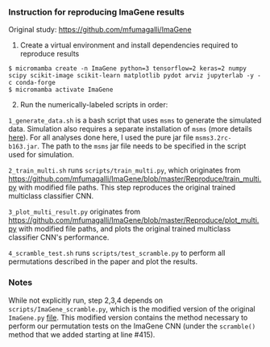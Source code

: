 ### Instruction for reproducing ImaGene results

Original study:
https://github.com/mfumagalli/ImaGene

1. Create a virtual environment and install dependencies required to reproduce results
```console
$ micromamba create -n ImaGene python=3 tensorflow=2 keras=2 numpy scipy scikit-image scikit-learn matplotlib pydot arviz jupyterlab -y -c conda-forge
$ micromamba activate ImaGene
```

2. Run the numerically-labeled scripts in order:

`1_generate_data.sh` is a bash script that uses `msms` to generate the simulated data.
Simulation also requires a separate installation of `msms` (more details [here](https://www.mabs.at/publications/software-msms/downloads/)).
For all analyses done here, I used the pure jar file `msms3.2rc-b163.jar`.
The path to the `msms` jar file needs to be specified in the script used for simulation.

`2_train_multi.sh` runs `scripts/train_multi.py`, which originates from https://github.com/mfumagalli/ImaGene/blob/master/Reproduce/train_multi.py with modified file paths.
This step reproduces the original trained multiclass classifier CNN.

`3_plot_multi_result.py` originates from https://github.com/mfumagalli/ImaGene/blob/master/Reproduce/plot_multi.py with modified file paths, and plots the original trained multiclass classifier CNN's performance.

`4_scramble_test.sh` runs `scripts/test_scramble.py` to perform all permutations described in the paper and plot the results.

### Notes
While not explicitly run, step 2,3,4 depends on `scripts/ImaGene_scramble.py`, which is the modified version of the original 
`ImaGene.py` [file](https://github.com/mfumagalli/ImaGene/blob/master/ImaGene.py).
This modified version contains the method necessary to perform our permutation tests on the ImaGene CNN (under the `scramble()` method that we added starting at line #415).
